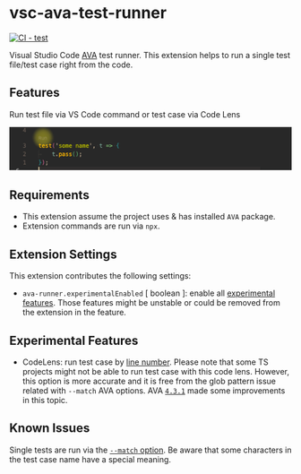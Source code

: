 # vsc-ava-test-runner
[![CI - test](https://github.com/sculpt0r/vsc-ava-test-runner/actions/workflows/test.yml/badge.svg?branch=master)](https://github.com/sculpt0r/vsc-ava-test-runner/actions/workflows/test.yml)

Visual Studio Code [AVA](https://github.com/avajs/ava) test runner. This extension helps to run a single test file/test case right from the code.

## Features

Run test file via VS Code command or test case via Code Lens

![code lens](images/readme.png)
## Requirements

- This extension assume the project uses & has installed `AVA` package.
- Extension commands are run via `npx`.

## Extension Settings

This extension contributes the following settings:

* `ava-runner.experimentalEnabled` [ boolean ]: enable all [experimental features](#experimental-features). Those features might be unstable or could be removed from the extension in the feature.

## Experimental Features

* CodeLens: run test case by [line number](https://github.com/avajs/ava/blob/main/docs/05-command-line.md#running-tests-at-specific-line-numbers). Please note that some TS projects might not be able to run test case with this code lens. However, this option is more accurate and it is free from the glob pattern issue related with `--match` AVA options. AVA [`4.3.1`](https://github.com/avajs/ava/releases/tag/v4.3.1) made some improvements in this topic.

## Known Issues
Single tests are run via the [`--match` option](https://github.com/avajs/ava/blob/main/docs/05-command-line.md#running-tests-with-matching-titles). Be aware that some characters in the test case name have a special meaning.
